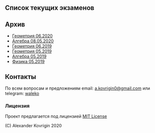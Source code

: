 ## Список текущих экзаменов


## Архив
-  [Геометрия 06.2020](archive/geometry-06-20)
-  [Алгебра 08.05.2020](archive/algebra-05-20)
-  [Геометрия 06.2019](archive/geometry-06-19)
-  [Геометрия 05.2019](archive/geometry-05-19)
-  [Алгебра 05.2019](archive/algebra-05-19)
-  [Физика 05.2019](archive/physics-05-19)

## Контакты
По всем вопросам и предложениям email: [a.kovrigin0@gmail.com](mailto:a.kovrigin0@gmail.com) или telegram: [waleko](tg://resolve?domain=waleko)

### Лицензия
Проект предлагается под лицензией [MIT License](LICENSE)

(С) Alexander Kovrigin 2020